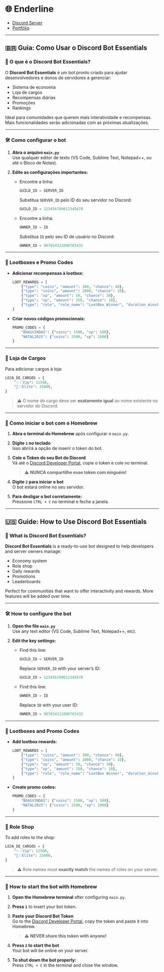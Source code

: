 # 🌐 Enderline

- [Discord Server](https://discord.gg/3Ggh5rT8uK)
- [Portfólio](https://enderline.netlify.app/)

---

## 🇧🇷 Guia: Como Usar o Discord Bot Essentials

### 📌 O que é o Discord Bot Essentials?

O **Discord Bot Essentials** é um bot pronto criado para ajudar desenvolvedores e donos de servidores a gerenciar:

- Sistema de economia  
- Loja de cargos  
- Recompensas diárias  
- Promoções  
- Rankings  

Ideal para comunidades que querem mais interatividade e recompensas. Mais funcionalidades serão adicionadas com as próximas atualizações.

---

### 🛠️ Como configurar o bot

1. **Abra o arquivo `main.py`**  
   Use qualquer editor de texto (VS Code, Sublime Text, Notepad++, ou até o Bloco de Notas).

2. **Edite as configurações importantes:**

   - Encontre a linha:
     ```python
     GUILD_ID = SERVER_ID
     ```
     Substitua `SERVER_ID` pelo ID do seu servidor no Discord:
     ```python
     GUILD_ID = 123456789012345678
     ```

   - Encontre a linha:
     ```python
     OWNER_ID = ID
     ```
     Substitua `ID` pelo seu ID de usuário no Discord:
     ```python
     OWNER_ID = 987654321098765432
     ```

---

### 🎁 Lootboxes e Promo Codes

- **Adicionar recompensas à lootbox:**
  ```python
  LOOT_REWARDS = [
      {"type": "coins", "amount": 300, "chance": 40},
      {"type": "coins", "amount": 1000, "chance": 10},
      {"type": "xp", "amount": 50, "chance": 30},
      {"type": "xp", "amount": 150, "chance": 10},
      {"type": "role", "role_name": "LootBox Winner", "duration_minutes": 60, "chance": 10}
  ]
  ```

- **Criar novos códigos promocionais:**
  ```python
  PROMO_CODES = {
      "BOASVINDAS": {"coins": 1500, "xp": 500},
      "NATAL2025": {"coins": 2500, "xp": 1000}
  }
  ```

---

### 🏪 Loja de Cargos

Para adicionar cargos à loja:

```python
LOJA_DE_CARGOS = {
    "✨：Vip": 11500,
    "👑：Elite": 25000,
}
```

> ⚠️ O nome do cargo deve ser **exatamente igual** ao nome existente no servidor do Discord.

---

### 🚀 Como iniciar o bot com o Homebrew

1. **Abra o terminal do Homebrew** após configurar o `main.py`.

2. **Digite `1` no teclado**  
   Isso abrirá a opção de inserir o token do bot.

3. **Cole o Token do seu Bot do Discord**  
   Vá até o [Discord Developer Portal](https://discord.com/developers/applications), copie o token e cole no terminal.  
   > ⚠️ **NUNCA compartilhe esse token com ninguém!**

4. **Digite `2` para iniciar o bot**  
   O bot estará online no seu servidor.

5. **Para desligar o bot corretamente:**  
   Pressione `CTRL + C` no terminal e feche a janela.

---

## 🇺🇸 Guide: How to Use Discord Bot Essentials

### 📌 What is Discord Bot Essentials?

**Discord Bot Essentials** is a ready-to-use bot designed to help developers and server owners manage:

- Economy system  
- Role shop  
- Daily rewards  
- Promotions  
- Leaderboards  

Perfect for communities that want to offer interactivity and rewards. More features will be added over time.

---

### 🛠️ How to configure the bot

1. **Open the file `main.py`**  
   Use any text editor (VS Code, Sublime Text, Notepad++, etc).

2. **Edit the key settings:**

   - Find this line:
     ```python
     GUILD_ID = SERVER_ID
     ```
     Replace `SERVER_ID` with your server’s ID:
     ```python
     GUILD_ID = 123456789012345678
     ```

   - Find this line:
     ```python
     OWNER_ID = ID
     ```
     Replace `ID` with your user ID:
     ```python
     OWNER_ID = 987654321098765432
     ```

---

### 🎁 Lootboxes and Promo Codes

- **Add lootbox rewards:**
  ```python
  LOOT_REWARDS = [
      {"type": "coins", "amount": 300, "chance": 40},
      {"type": "coins", "amount": 1000, "chance": 10},
      {"type": "xp", "amount": 50, "chance": 30},
      {"type": "xp", "amount": 150, "chance": 10},
      {"type": "role", "role_name": "LootBox Winner", "duration_minutes": 60, "chance": 10}
  ]
  ```

- **Create promo codes:**
  ```python
  PROMO_CODES = {
      "BOASVINDAS": {"coins": 1500, "xp": 500},
      "NATAL2025": {"coins": 2500, "xp": 1000}
  }
  ```

---

### 🏪 Role Shop

To add roles to the shop:

```python
LOJA_DE_CARGOS = {
    "✨：Vip": 11500,
    "👑：Elite": 25000,
}
```

> ⚠️ Role names must **exactly match** the names of roles on your server.

---

### 🚀 How to start the bot with Homebrew

1. **Open the Homebrew terminal** after configuring `main.py`.

2. **Press `1`** to insert your bot token.

3. **Paste your Discord Bot Token**  
   Go to the [Discord Developer Portal](https://discord.com/developers/applications), copy the token and paste it into Homebrew.  
   > ⚠️ **NEVER share this token with anyone!**

4. **Press `2` to start the bot**  
   Your bot will be online on your server.

5. **To shut down the bot properly:**  
   Press `CTRL + C` in the terminal and close the window.
